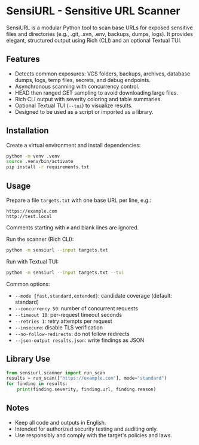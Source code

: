 # SensiURL - Sensitive URL Scanner

SensiURL is a modular Python tool to scan base URLs for exposed sensitive files and directories (e.g., .git, .svn, .env, backups, dumps, logs). It provides elegant, structured output using Rich (CLI) and an optional Textual TUI.

## Features
- Detects common exposures: VCS folders, backups, archives, database dumps, logs, temp files, secrets, and debug endpoints.
- Asynchronous scanning with concurrency control.
- HEAD then ranged GET sampling to avoid downloading large files.
- Rich CLI output with severity coloring and table summaries.
- Optional Textual TUI (`--tui`) to visualize results.
- Designed to be used as a script or imported as a library.

## Installation
Create a virtual environment and install dependencies:

```bash
python -m venv .venv
source .venv/bin/activate
pip install -r requirements.txt
```

## Usage
Prepare a file `targets.txt` with one base URL per line, e.g.:
```
https://example.com
http://test.local
```
Comments starting with `#` and blank lines are ignored.

Run the scanner (Rich CLI):
```bash
python -m sensiurl --input targets.txt
```

Run with Textual TUI:
```bash
python -m sensiurl --input targets.txt --tui
```

Common options:
- `--mode {fast,standard,extended}`: candidate coverage (default: standard)
- `--concurrency 50`: number of concurrent requests
- `--timeout 10`: per-request timeout seconds
- `--retries 1`: retry attempts per request
- `--insecure`: disable TLS verification
- `--no-follow-redirects`: do not follow redirects
- `--json-output results.json`: write findings as JSON

## Library Use
```python
from sensiurl.scanner import run_scan
results = run_scan(["https://example.com"], mode="standard")
for finding in results:
    print(finding.severity, finding.url, finding.reason)
```

## Notes
- Keep all code and outputs in English.
- Intended for authorized security testing and auditing only.
- Use responsibly and comply with the target's policies and laws.
